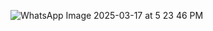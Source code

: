![WhatsApp Image 2025-03-17 at 5 23 46 PM](https://github.com/user-attachments/assets/64636143-8fe5-43f7-aa66-bc3f9d42345e)
